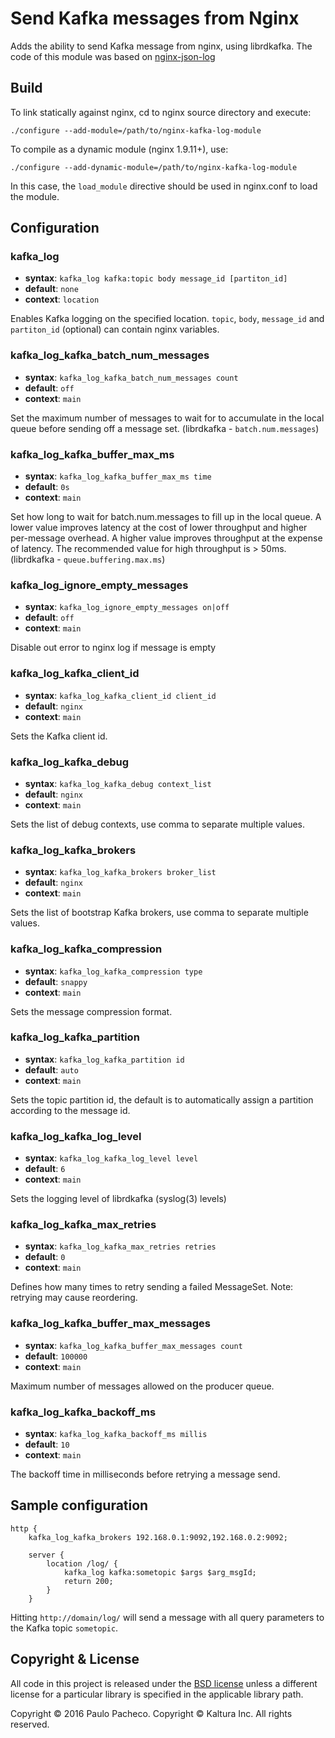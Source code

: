 # Send Kafka messages from Nginx

Adds the ability to send Kafka message from nginx, using librdkafka.
The code of this module was based on [nginx-json-log](https://github.com/fooinha/nginx-json-log)

## Build

To link statically against nginx, cd to nginx source directory and execute:

    ./configure --add-module=/path/to/nginx-kafka-log-module

To compile as a dynamic module (nginx 1.9.11+), use:
  
	./configure --add-dynamic-module=/path/to/nginx-kafka-log-module

In this case, the `load_module` directive should be used in nginx.conf to load the module.

## Configuration

### kafka_log
* **syntax**: `kafka_log kafka:topic body message_id [partiton_id]`
* **default**: `none`
* **context**: `location`

Enables Kafka logging on the specified location. `topic`, `body`, `message_id` and `partiton_id` (optional) can contain nginx variables.

### kafka_log_kafka_batch_num_messages
* **syntax**: `kafka_log_kafka_batch_num_messages count`
* **default**: `off`
* **context**: `main`

Set the maximum number of messages to wait for to accumulate in the local queue before sending off a message set. (librdkafka - `batch.num.messages`)

### kafka_log_kafka_buffer_max_ms
* **syntax**: `kafka_log_kafka_buffer_max_ms time`
* **default**: `0s`
* **context**: `main`

Set how long to wait for batch.num.messages to fill up in the local queue. A lower value improves latency at the cost of lower throughput and higher per-message overhead. A higher value improves throughput at the expense of latency. The recommended value for high throughput is > 50ms. (librdkafka - `queue.buffering.max.ms`)

### kafka_log_ignore_empty_messages
* **syntax**: `kafka_log_ignore_empty_messages on|off`
* **default**: `off`
* **context**: `main`

Disable out error to nginx log if message is empty

### kafka_log_kafka_client_id
* **syntax**: `kafka_log_kafka_client_id client_id`
* **default**: `nginx`
* **context**: `main`

Sets the Kafka client id.

### kafka_log_kafka_debug
* **syntax**: `kafka_log_kafka_debug context_list`
* **default**: `nginx`
* **context**: `main`

Sets the list of debug contexts, use comma to separate multiple values.

### kafka_log_kafka_brokers
* **syntax**: `kafka_log_kafka_brokers broker_list`
* **default**: `nginx`
* **context**: `main`

Sets the list of bootstrap Kafka brokers, use comma to separate multiple values.

### kafka_log_kafka_compression
* **syntax**: `kafka_log_kafka_compression type`
* **default**: `snappy`
* **context**: `main`

Sets the message compression format.

### kafka_log_kafka_partition
* **syntax**: `kafka_log_kafka_partition id`
* **default**: `auto`
* **context**: `main`

Sets the topic partition id, the default is to automatically assign a partition according to the message id.

### kafka_log_kafka_log_level
* **syntax**: `kafka_log_kafka_log_level level`
* **default**: `6`
* **context**: `main`

Sets the logging level of librdkafka (syslog(3) levels)

### kafka_log_kafka_max_retries
* **syntax**: `kafka_log_kafka_max_retries retries`
* **default**: `0`
* **context**: `main`

Defines how many times to retry sending a failed MessageSet. 
Note: retrying may cause reordering. 

### kafka_log_kafka_buffer_max_messages
* **syntax**: `kafka_log_kafka_buffer_max_messages count`
* **default**: `100000`
* **context**: `main`

Maximum number of messages allowed on the producer queue. 

### kafka_log_kafka_backoff_ms
* **syntax**: `kafka_log_kafka_backoff_ms millis`
* **default**: `10`
* **context**: `main`

The backoff time in milliseconds before retrying a message send. 

## Sample configuration
```
http {
	kafka_log_kafka_brokers 192.168.0.1:9092,192.168.0.2:9092;
	
	server {
		location /log/ {
			kafka_log kafka:sometopic $args $arg_msgId;
			return 200;
		}
	}
```
Hitting `http://domain/log/` will send a message with all query parameters to the Kafka topic `sometopic`.

## Copyright & License

All code in this project is released under the [BSD license](https://github.com/kaltura/nginx-kafka-log-module/blob/master/LICENSE) unless a different license for a particular library is specified in the applicable library path. 

Copyright © 2016 Paulo Pacheco.
Copyright © Kaltura Inc. 
All rights reserved.
